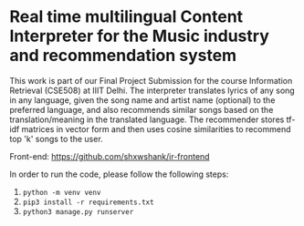 # Real time multilingual Content Interpreter for the Music industry and recommendation system

This work is part of our Final Project Submission for the course Information Retrieval (CSE508) at IIIT Delhi.
The interpreter translates lyrics of any song in any language, given the song name and artist name (optional) to the preferred language, and also recommends similar songs 
based on the translation/meaning in the translated language.
The recommender stores tf-idf matrices in vector form and then uses cosine similarities to recommend top 'k' songs to the user.

Front-end: https://github.com/shxwshank/ir-frontend

In order to run the code, please follow the following steps:
1. `python -m venv venv`
2. `pip3 install -r requirements.txt`
3. `python3 manage.py runserver`
